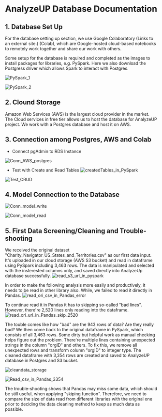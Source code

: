 # AnalyzeUP Database Documentation

## 1. Database Set Up
For the database setting up section, we use Google Colaboratory (Links to an external site.) (Colab), which are Google-hosted cloud-based notebooks to remotely work together and share our work with others.  

Some setup for the database is required and completed as the images to
install packages for libraries, e.g. PySpark. Here we also download the Postgress driver which allows Spark to interact with Postgres.

![PySpark_1](https://github.com/kyliekwann/FinalProject/blob/hankai26/Image/PySpark_setup_1.png)

![PySpark_2](https://github.com/kyliekwann/FinalProject/blob/hankai26/Image/PySpark_setup_2.png)

## 2. Clound Storage
Amazon Web Services (AWS) is the largest cloud provider in the market. The Cloud services in free tier allows us to host the database for AnalyzeUP project. We work with a Postgres database and host it on AWS.


## 3. Connection among Postgres, AWS and Colab
    
- Connect pgAdmin to RDS Instance 

![Conn_AWS_postgres](https://github.com/kyliekwann/FinalProject/blob/hankai26/Image/Conn_AWS_postgres.png)


- Test with Create and Read Tables
![createdTables_in_PySpark](https://github.com/kyliekwann/FinalProject/blob/hankai26/Image/createdTables_in_postgres.png)

![Test_CRUD](https://github.com/kyliekwann/FinalProject/blob/hankai26/Image/Test_CRUD.png)


## 4. Model Connection to the Database

![Conn_model_write](https://github.com/kyliekwann/FinalProject/blob/hankai26/Image/Conn_model_write.png)

![Conn_model_read](https://github.com/kyliekwann/FinalProject/blob/hankai26/Image/Conn_model_read.png)


## 5. First Data Screening/Cleaning and Trouble-shooting
We received the original dataset "Charity_Navigator_US_States_and_Territories.csv" as our first data input. It's uploaded in our cloud storage (AWS S3 bucket) and read in dataframe using PySpark including 3,463 rows. The data is manipulated and selected with the insterested columns only, and saved directly into AnalyzeUp database successfully.
![read_s3_url_in_pyspark](https://github.com/kyliekwann/FinalProject/blob/hankai26/Image/read_s3_url_in_pyspark.png)

In order to make the following analysis more easily and productively, it needs to be read in other library also. While, we failed to read it directly in Pandas.
![read_ori_csv_in_Pandas_error](https://github.com/kyliekwann/FinalProject/blob/hankai26/Image/read_ori_csv_in_Pandas_error.png)

To continue read it in Pandas it has to skipping so-called "bad lines". However, there're 2,520 lines only reading into the dataframe.
![read_ori_url_in_Pandas_skip_2520](https://github.com/kyliekwann/FinalProject/blob/hankai26/Image/read_ori_url_in_Pandas_skip_2520.png)

The touble comes like how "bad" are the 943 rows of data? Are they really bad? We then come back to the original dataframe in PySpark, which consists of all 3,463 rows. Some dirty but helpful work as manual checking helps figure out the problem. There're multiple lines containing unexpected strings in the column "orgID" and others. To fix this, we remove all unexpected rows and transform column "orgID" to integer type. The cleaned dataframe with 3,354 rows are created and saved to AnalyzeUP database in Postgres and S3 bucket.

![cleandata_storage](https://github.com/kyliekwann/FinalProject/blob/hankai26/Image/cleandata_storage.png)

![Read_csv_in_Pandas_3354](https://github.com/kyliekwann/FinalProject/blob/hankai26/Image/Read_csv_in_Pandas_3354.png)

The trouble-shooting shows that Pandas may miss some data, which should be still useful, when applying "skiping function". Therefore, we need to compare the size of data read from different libraries with the original one prior to deciding the data cleaning method to keep as much data as possible.